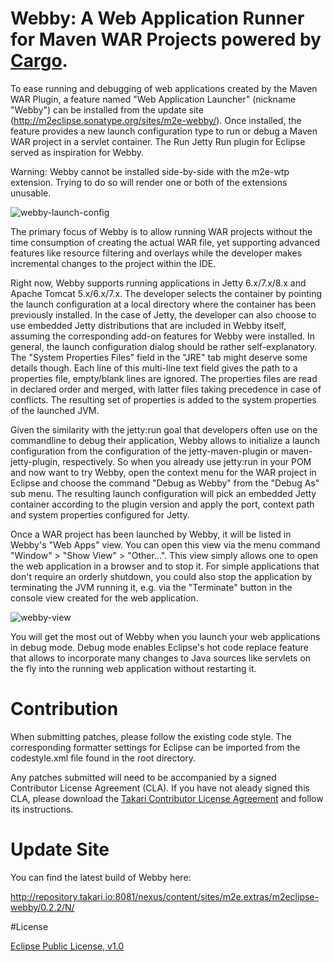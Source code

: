 # Webby: A Web Application Runner for Maven WAR Projects powered by [Cargo](http://cargo.codehaus.org/).

To ease running and debugging of web applications created by the Maven WAR Plugin, a feature named "Web Application Launcher" (nickname "Webby") can be installed from the update site (http://m2eclipse.sonatype.org/sites/m2e-webby/). Once installed, the feature provides a new launch configuration type to run or debug a Maven WAR project in a servlet container. The Run Jetty Run plugin for Eclipse served as inspiration for Webby.

Warning: Webby cannot be installed side-by-side with the m2e-wtp extension. Trying to do so will render one or both of the extensions unusable.

![webby-launch-config](http://takari.io/assets/webby/webby-launch-config.png)

The primary focus of Webby is to allow running WAR projects without the time consumption of creating the actual WAR file, yet supporting advanced features like resource filtering and overlays while the developer makes incremental changes to the project within the IDE.

Right now, Webby supports running applications in Jetty 6.x/7.x/8.x and Apache Tomcat 5.x/6.x/7.x. The developer selects the container by pointing the launch configuration at a local directory where the container has been previously installed. In the case of Jetty, the developer can also choose to use embedded Jetty distributions that are included in Webby itself, assuming the corresponding add-on features for Webby were installed. In general, the launch configuration dialog should be rather self-explanatory. The "System Properties Files" field in the "JRE" tab might deserve some details though. Each line of this multi-line text field gives the path to a properties file, empty/blank lines are ignored. The properties files are read in declared order and merged, with latter files taking precedence in case of conflicts. The resulting set of properties is added to the system properties of the launched JVM.

Given the similarity with the jetty:run goal that developers often use on the commandline to debug their application, Webby allows to initialize a launch configuration from the configuration of the jetty-maven-plugin or maven-jetty-plugin, respectively. So when you already use jetty:run in your POM and now want to try Webby, open the context menu for the WAR project in Eclipse and choose the command "Debug as Webby" from the "Debug As" sub menu. The resulting launch configuration will pick an embedded Jetty container according to the plugin version and apply the port, context path and system properties configured for Jetty.

Once a WAR project has been launched by Webby, it will be listed in Webby's "Web Apps" view. You can open this view via the menu command "Window" > "Show View" > "Other...". This view simply allows one to open the web application in a browser and to stop it. For simple applications that don't require an orderly shutdown, you could also stop the application by terminating the JVM running it, e.g. via the "Terminate" button in the console view created for the web application.

![webby-view](http://takari.io/assets/webby/webby-view.png)

You will get the most out of Webby when you launch your web applications in debug mode. Debug mode enables Eclipse's hot code replace feature that allows to incorporate many changes to Java sources like servlets on the fly into the running web application without restarting it.

# Contribution
When submitting patches, please follow the existing code style. The corresponding formatter settings for Eclipse can
be imported from the codestyle.xml file found in the root directory.

Any patches submitted will need to be accompanied by a signed Contributor License Agreement (CLA). If you have not
aleady signed this CLA, please download the [Takari Contributor License Agreement](http://takari.io/support/TakariCLA.pdf)
and follow its instructions.

# Update Site

You can find the latest build of Webby here:

http://repository.takari.io:8081/nexus/content/sites/m2e.extras/m2eclipse-webby/0.2.2/N/

#License

[Eclipse Public License, v1.0](http://www.eclipse.org/legal/epl-v10.html)


